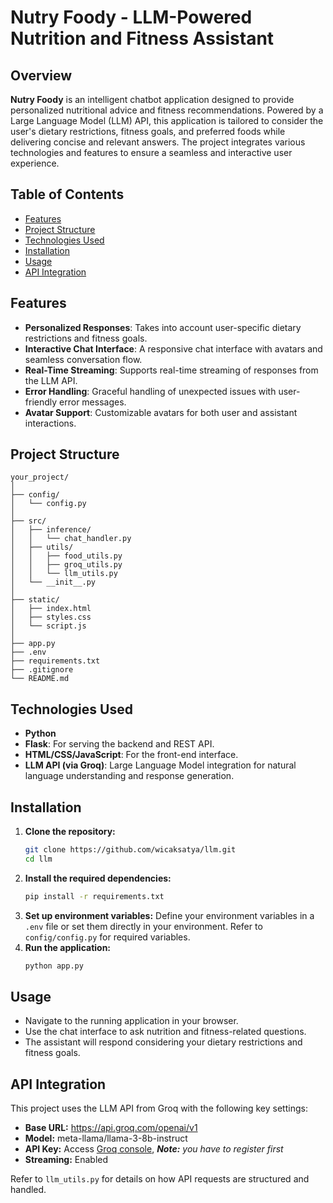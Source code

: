# Nutry Foody - LLM-Powered Nutrition and Fitness Assistant

## Overview

**Nutry Foody** is an intelligent chatbot application designed to provide personalized nutritional advice and fitness recommendations. Powered by a Large Language Model (LLM) API, this application is tailored to consider the user's dietary restrictions, fitness goals, and preferred foods while delivering concise and relevant answers. The project integrates various technologies and features to ensure a seamless and interactive user experience.

## Table of Contents

- [Features](#features)
- [Project Structure](#project-structure)
- [Technologies Used](#technologies-used)
- [Installation](#installation)
- [Usage](#usage)
- [API Integration](#api-integration)

## Features

- **Personalized Responses**: Takes into account user-specific dietary restrictions and fitness goals.
- **Interactive Chat Interface**: A responsive chat interface with avatars and seamless conversation flow.
- **Real-Time Streaming**: Supports real-time streaming of responses from the LLM API.
- **Error Handling**: Graceful handling of unexpected issues with user-friendly error messages.
- **Avatar Support**: Customizable avatars for both user and assistant interactions.

## Project Structure
```
your_project/
│
├── config/
│   └── config.py
│
├── src/
│   ├── inference/
│   │   └── chat_handler.py
│   ├── utils/
│   │   ├── food_utils.py
│   │   ├── groq_utils.py
│   │   └── llm_utils.py
│   └── __init__.py
│
├── static/
│   ├── index.html
│   ├── styles.css
│   └── script.js
│
├── app.py
├── .env
├── requirements.txt
├── .gitignore
└── README.md
```

## Technologies Used

- **Python**
- **Flask**: For serving the backend and REST API.
- **HTML/CSS/JavaScript**: For the front-end interface.
- **LLM API (via Groq)**: Large Language Model integration for natural language understanding and response generation.

## Installation

1. **Clone the repository:**
   ```bash
   git clone https://github.com/wicaksatya/llm.git
   cd llm
   ```
2. **Install the required dependencies:**
   ```bash
   pip install -r requirements.txt
   ```
3. **Set up environment variables:**
   Define your environment variables in a `.env` file or set them directly in your environment. Refer to `config/config.py` for required variables.
4. **Run the application:**
   ```bash
   python app.py
   ```

## Usage

- Navigate to the running application in your browser.
- Use the chat interface to ask nutrition and fitness-related questions.
- The assistant will respond considering your dietary restrictions and fitness goals.

## API Integration 
This project uses the LLM API from Groq with the following key settings:

- **Base URL:** https://api.groq.com/openai/v1
- **Model:** meta-llama/llama-3-8b-instruct
- **API Key:** Access [Groq console](https://console.groq.com/keys), _**Note:**_ _you have to register first_
- **Streaming:** Enabled

Refer to `llm_utils.py` for details on how API requests are structured and handled.


